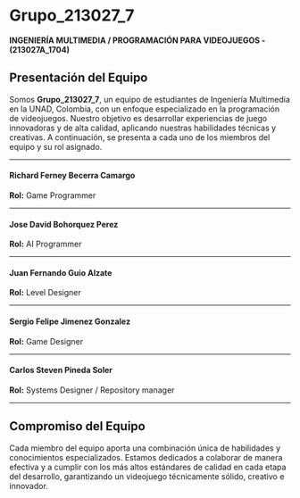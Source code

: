 # Grupo_213027_7

**INGENIERÍA MULTIMEDIA / PROGRAMACIÓN PARA VIDEOJUEGOS - (213027A_1704)**

## Presentación del Equipo

Somos **Grupo_213027_7**, un equipo de estudiantes de Ingeniería Multimedia en la UNAD, Colombia, con un enfoque especializado en la programación de videojuegos. Nuestro objetivo es desarrollar experiencias de juego innovadoras y de alta calidad, aplicando nuestras habilidades técnicas y creativas. A continuación, se presenta a cada uno de los miembros del equipo y su rol asignado.

---

#### Richard Ferney Becerra Camargo
**Rol:** Game Programmer

---

#### Jose David Bohorquez Perez
**Rol:** AI Programmer

---

#### Juan Fernando Guio Alzate
**Rol:** Level Designer

---

#### Sergio Felipe Jimenez Gonzalez
**Rol:** Game Designer

---

#### Carlos Steven Pineda Soler
**Rol:** Systems Designer / Repository manager

---

## Compromiso del Equipo

Cada miembro del equipo aporta una combinación única de habilidades y conocimientos especializados. Estamos dedicados a colaborar de manera efectiva y a cumplir con los más altos estándares de calidad en cada etapa del desarrollo, garantizando un videojuego técnicamente sólido, creativo e innovador.





